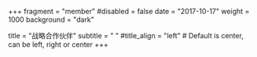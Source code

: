 +++
fragment = "member"
#disabled = false
date = "2017-10-17"
weight = 1000
background = "dark"

title = "战略合作伙伴"
subtitle = "&nbsp;"
#title_align = "left" # Default is center, can be left, right or center
+++



